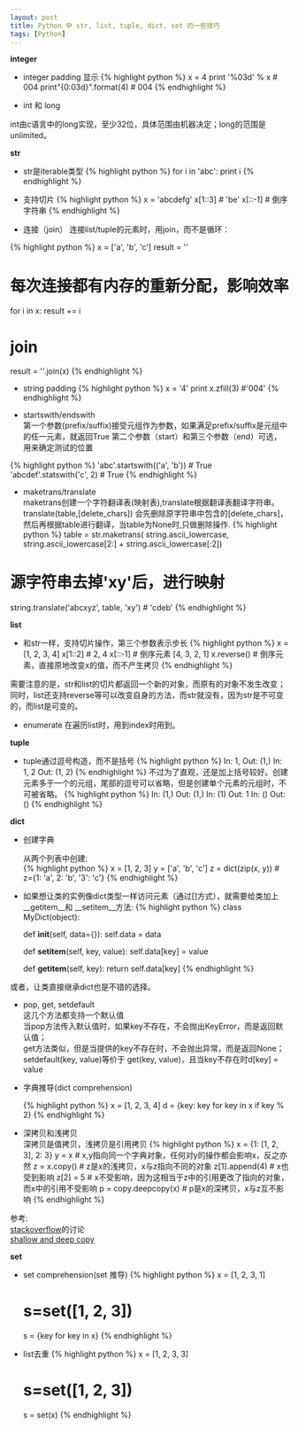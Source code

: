 ```yaml
---
layout: post
title: Python 中 str, list, tuple, dict, set 的一些技巧
tags: [Python]
---
```

**integer**

+   integer padding 显示
{% highlight python %}
x = 4
print '%03d' % x # 004
print"{0:03d}".format(4) # 004
{% endhighlight %}

+   int 和 long   

int由c语言中的long实现，至少32位，具体范围由机器决定；long的范围是unlimited。


**str**  

+   str是iterable类型
{% highlight python %}
for i in 'abc':
    print i
{% endhighlight %}

+   支持切片
{% highlight python %}
x = 'abcdefg'
x[1::3] # 'be'
x[::-1] # 倒序字符串
{% endhighlight %}

+   连接（join）
连接list/tuple的元素时，用join，而不是循环：

{% highlight python %}
x = ['a', 'b', 'c']
result = ''
# 每次连接都有内存的重新分配，影响效率
for i in x:
    result += i
# join
result = ''.join(x)
{% endhighlight %}

+   string padding
{% highlight python %}
x = '4'
print x.zfill(3)  #'004'
{% endhighlight %}

+   startswith/endswith    
第一个参数(prefix/suffix)接受元组作为参数，如果满足prefix/suffix是元组中的任一元素，就返回True
第二个参数（start）和第三个参数（end）可选，用来确定测试的位置

{% highlight python %}
'abc'.startswith(('a', 'b')) # True
'abcdef'.statswith('c', 2) # True
{% endhighlight %}

+   maketrans/translate     
maketrans创建一个字符翻译表(映射表),translate根据翻译表翻译字符串。      
translate(table,[delete_chars]) 会先删除原字符串中包含的[delete_chars]，然后再根据table进行翻译，当table为None时,只做删除操作.
{% highlight python %}
table = str.maketrans(
    string.ascii_lowercase, string.ascii_lowercase[2:] + string.ascii_lowercase[:2])
# 源字符串去掉'xy'后，进行映射
string.translate('abcxyz', table, 'xy') # 'cdeb'
{% endhighlight %}




**list**

+   和str一样，支持切片操作，第三个参数表示步长
{% highlight python %}
x = [1, 2, 3, 4]
x[1::2]  # 2, 4
x[::-1]  # 倒序元素 [4, 3, 2, 1]
x.reverse() # 倒序元素，直接原地改变x的值，而不产生拷贝
{% endhighlight %}

需要注意的是，str和list的切片都返回一个新的对象，而原有的对象不发生改变；同时，list还支持reverse等可以改变自身的方法，而str就没有，因为str是不可变的，而list是可变的。

+   enumerate
在遍历list时，用到index时用到。


**tuple**

+   tuple通过逗号构造，而不是括号
{% highlight python %}
In:  1,
Out: (1,)
In:  1, 2
Out: (1, 2)
{% endhighlight %}
    不过为了直观，还是加上括号较好。创建元素多于一个的元组，尾部的逗号可以省略，但是创建单个元素的元组时，不可被省略。
{% highlight python %}
In:  (1,)
Out: (1,)
In:  (1)
Out: 1
In:  ()
Out: ()
{% endhighlight %}

**dict**

+   创建字典    

    从两个列表中创建:   
{% highlight python %}
x = [1, 2, 3]
y = ['a', 'b', 'c']
z = dict(zip(x, y)) # z={1: 'a', 2: 'b', '3': 'c'}
{% endhighlight %}
+   如果想让类的实例像dict类型一样访问元素（通过[]方式），就需要给类加上 __getitem__和 __setitem__方法:
{% highlight python %}
class MyDict(object):

    def __init__(self, data={}):
        self.data = data

    def __setitem__(self, key, value):
        self.data[key] = value

    def __getitem__(self, key):
        return self.data[key]
{% endhighlight %}

或者，让类直接继承dict也是不错的选择。

+   pop, get, setdefault   
这几个方法都支持一个默认值              
当pop方法传入默认值时，如果key不存在，不会抛出KeyError，而是返回默认值；  
get方法类似，但是当提供的key不存在时，不会抛出异常，而是返回None；    
setdefault(key, value)等价于 get(key, value)，且当key不存在时d[key] = value    

+   字典推导(dict comprehension)

    {% highlight python %}
    x = [1, 2, 3, 4]
    d = {key: key for key in x if key % 2}
    {% endhighlight %}

+   深拷贝和浅拷贝  
    深拷贝是值拷贝，浅拷贝是引用拷贝
    {% highlight python %}
    x = {1: [1, 2, 3], 2: 3}
    y = x # x,y指向同一个字典对象，任何对y的操作都会影响x，反之亦然
    z = x.copy() # z是x的浅拷贝，x与z指向不同的对象
    z[1].append(4) # x也受到影响
    z[2] = 5 # x不受影响，因为这相当于z中的引用更改了指向的对象，而x中的引用不受影响
    p = copy.deepcopy(x) # p是x的深拷贝，x与z互不影响
    {% endhighlight %}                

参考:  
    [stackoverflow](http://stackoverflow.com/questions/3975376/understanding-dict-copy-shallow-or-deep?answertab=votes#tab-top)的讨论    
    [shallow and deep copy](http://www.python-course.eu/deep_copy.php)

**set**

+   set comprehension(set 推导) 
    {% highlight python %}
    x = [1, 2, 3, 1]
    # s=set([1, 2, 3])
    s = {key for key in x}
    {% endhighlight %}
                                    
+   list去重
    {% highlight python %}
    x = [1, 2, 3, 3]
    # s=set([1, 2, 3])
    s = set(x)
    {% endhighlight %}

    
